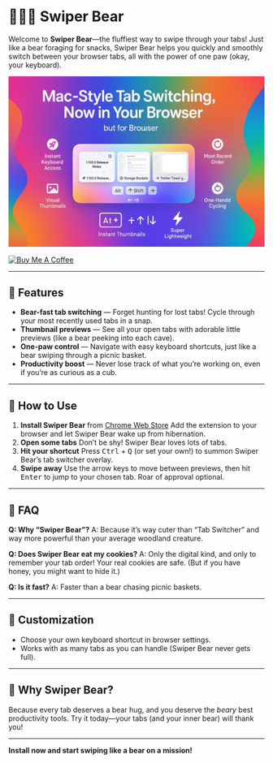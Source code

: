 # 🐾🐻‍❄️ Swiper Bear

Welcome to **Swiper Bear**—the fluffiest way to swipe through your tabs!
Just like a bear foraging for snacks, Swiper Bear helps you quickly and smoothly switch between your browser tabs, all with the power of one paw (okay, your keyboard).

![](./docs/poster.jpeg)

<a href="https://buymeacoffee.com/riiiiiiiiiina" target="_blank"><img src="https://cdn.buymeacoffee.com/buttons/v2/default-blue.png" alt="Buy Me A Coffee" style="height: 60px !important;width: 217px !important;" ></a>

---

## 🌟 Features

- **Bear-fast tab switching** — Forget hunting for lost tabs! Cycle through your most recently used tabs in a snap.
- **Thumbnail previews** — See all your open tabs with adorable little previews (like a bear peeking into each cave).
- **One-paw control** — Navigate with easy keyboard shortcuts, just like a bear swiping through a picnic basket.
- **Productivity boost** — Never lose track of what you’re working on, even if you’re as curious as a cub.

---

## 🧸 How to Use

1. **Install Swiper Bear** from [Chrome Web Store](https://chromewebstore.google.com/detail/tab-switcher/jdcoileonkeommemccamplepkjpffpio?authuser=0&hl=en)
   Add the extension to your browser and let Swiper Bear wake up from hibernation.
2. **Open some tabs**
   Don’t be shy! Swiper Bear loves lots of tabs.
3. **Hit your shortcut**
   Press <kbd>Ctrl</kbd> + <kbd>Q</kbd> (or set your own!) to summon Swiper Bear’s tab switcher overlay.
4. **Swipe away**
   Use the arrow keys to move between previews, then hit <kbd>Enter</kbd> to jump to your chosen tab. Roar of approval optional.

---

## 🐻 FAQ

**Q: Why “Swiper Bear”?**
A: Because it’s way cuter than “Tab Switcher” and way more powerful than your average woodland creature.

**Q: Does Swiper Bear eat my cookies?**
A: Only the digital kind, and only to remember your tab order! Your real cookies are safe. (But if you have honey, you might want to hide it.)

**Q: Is it fast?**
A: Faster than a bear chasing picnic baskets.

---

## 🎨 Customization

- Choose your own keyboard shortcut in browser settings.
- Works with as many tabs as you can handle (Swiper Bear never gets full).

---

## 🐾 Why Swiper Bear?

Because every tab deserves a bear hug, and you deserve the _beary_ best productivity tools.
Try it today—your tabs (and your inner bear) will thank you!

---

**Install now and start swiping like a bear on a mission!**
